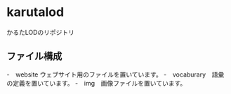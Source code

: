 # karutalod 
かるたLODのリポジトリ

## ファイル構成
-　website ウェブサイト用のファイルを置いています。
-　vocaburary　語彙の定義を置いています。
-　img　画像ファイルを置いています。